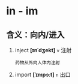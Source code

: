 # in - im

## 含义：向内/进入

1. inject **[ɪnˈdʒekt]** `v` 注射

   ```
   药物从外向人体内注射
   ```

2. import **[ˈɪmpɔːt]** `n` 出口
